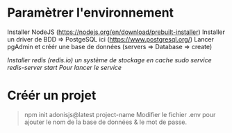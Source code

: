 # Paramètrer l'environnement 

Installer NodeJS (https://nodejs.org/en/download/prebuilt-installer)
Installer un driver de BDD => PostgeSQL ici (https://www.postgresql.org/)
	Lancer pgAdmin et créér une base de données (servers => Database => create)

_Installer redis (redis.io) un système de stockage en cache_ 
	_sudo service redis-server start_
	_Pour lancer le service_


# Créér un projet 

> npm init adonisjs@latest project-name
Modifier le fichier .env pour ajouter le nom de la base de données & le mot de passe. 